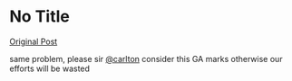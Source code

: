 # No Title

[Original Post](https://discourse.onlinedegree.iitm.ac.in/t/161120/170)

<p>same problem, please sir <a class="mention" href="/u/carlton">@carlton</a> consider this GA marks otherwise our efforts will be wasted</p>